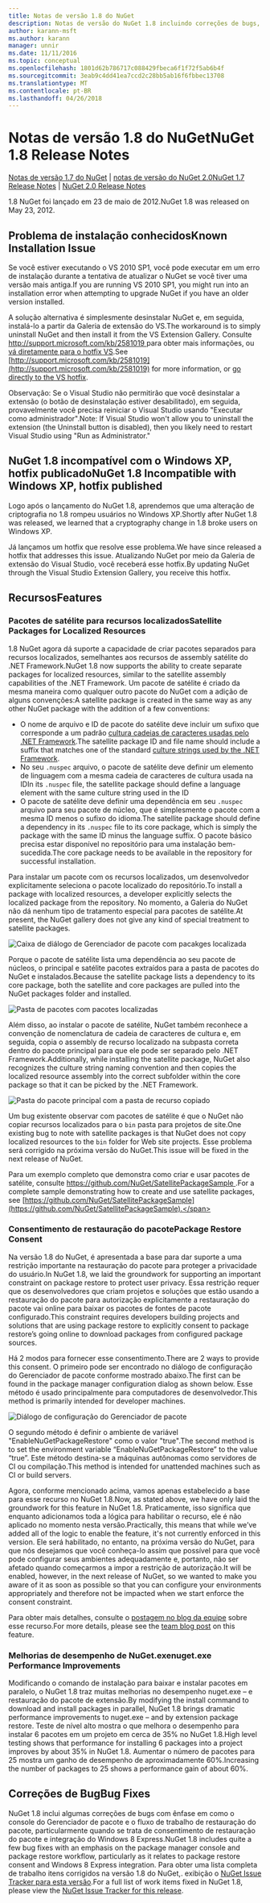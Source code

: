 ```yaml
---
title: Notas de versão 1.8 do NuGet
description: Notas de versão do NuGet 1.8 incluindo correções de bugs, problemas conhecidos, recursos adicionados e DCRs.
author: karann-msft
ms.author: karann
manager: unnir
ms.date: 11/11/2016
ms.topic: conceptual
ms.openlocfilehash: 1801d62b786717c088429fbeca6f1f72f5ab6b4f
ms.sourcegitcommit: 3eab9c4dd41ea7ccd2c28bb5ab16f6fbbec13708
ms.translationtype: MT
ms.contentlocale: pt-BR
ms.lasthandoff: 04/26/2018
---
```

# <a name="nuget-18-release-notes"></a><span data-ttu-id="cb753-103">Notas de versão 1.8 do NuGet</span><span class="sxs-lookup"><span data-stu-id="cb753-103">NuGet 1.8 Release Notes</span></span>

<span data-ttu-id="cb753-104">[Notas de versão 1.7 do NuGet](../release-notes/nuget-1.7.md) | [notas de versão do NuGet 2.0](../release-notes/nuget-2.0.md)</span><span class="sxs-lookup"><span data-stu-id="cb753-104">[NuGet 1.7 Release Notes](../release-notes/nuget-1.7.md) | [NuGet 2.0 Release Notes](../release-notes/nuget-2.0.md)</span></span>

<span data-ttu-id="cb753-105">1.8 NuGet foi lançado em 23 de maio de 2012.</span><span class="sxs-lookup"><span data-stu-id="cb753-105">NuGet 1.8 was released on May 23, 2012.</span></span>

## <a name="known-installation-issue"></a><span data-ttu-id="cb753-106">Problema de instalação conhecidos</span><span class="sxs-lookup"><span data-stu-id="cb753-106">Known Installation Issue</span></span>
<span data-ttu-id="cb753-107">Se você estiver executando o VS 2010 SP1, você pode executar em um erro de instalação durante a tentativa de atualizar o NuGet se você tiver uma versão mais antiga.</span><span class="sxs-lookup"><span data-stu-id="cb753-107">If you are running VS 2010 SP1, you might run into an installation error when attempting to upgrade NuGet if you have an older version installed.</span></span>

<span data-ttu-id="cb753-108">A solução alternativa é simplesmente desinstalar NuGet e, em seguida, instalá-lo a partir da Galeria de extensão do VS.</span><span class="sxs-lookup"><span data-stu-id="cb753-108">The workaround is to simply uninstall NuGet and then install it from the VS Extension Gallery.</span></span>  <span data-ttu-id="cb753-109">Consulte [ http://support.microsoft.com/kb/2581019 ](http://support.microsoft.com/kb/2581019) para obter mais informações, ou [vá diretamente para o hotfix VS](http://bit.ly/vsixcertfix).</span><span class="sxs-lookup"><span data-stu-id="cb753-109">See [http://support.microsoft.com/kb/2581019](http://support.microsoft.com/kb/2581019) for more information, or [go directly to the VS hotfix](http://bit.ly/vsixcertfix).</span></span>

<span data-ttu-id="cb753-110">Observação: Se o Visual Studio não permitirão que você desinstalar a extensão (o botão de desinstalação estiver desabilitado), em seguida, provavelmente você precisa reiniciar o Visual Studio usando "Executar como administrador".</span><span class="sxs-lookup"><span data-stu-id="cb753-110">Note: If Visual Studio won't allow you to uninstall the extension (the Uninstall button is disabled), then you likely need to restart Visual Studio using "Run as Administrator."</span></span>

## <a name="nuget-18-incompatible-with-windows-xp-hotfix-published"></a><span data-ttu-id="cb753-111">NuGet 1.8 incompatível com o Windows XP, hotfix publicado</span><span class="sxs-lookup"><span data-stu-id="cb753-111">NuGet 1.8 Incompatible with Windows XP, hotfix published</span></span>

<span data-ttu-id="cb753-112">Logo após o lançamento do NuGet 1.8, aprendemos que uma alteração de criptografia no 1.8 rompeu usuários no Windows XP.</span><span class="sxs-lookup"><span data-stu-id="cb753-112">Shortly after NuGet 1.8 was released, we learned that a cryptography change in 1.8 broke users on Windows XP.</span></span>

<span data-ttu-id="cb753-113">Já lançamos um hotfix que resolve esse problema.</span><span class="sxs-lookup"><span data-stu-id="cb753-113">We have since released a hotfix that addresses this issue.</span></span>  <span data-ttu-id="cb753-114">Atualizando NuGet por meio da Galeria de extensão do Visual Studio, você receberá esse hotfix.</span><span class="sxs-lookup"><span data-stu-id="cb753-114">By updating NuGet through the Visual Studio Extension Gallery, you receive this hotfix.</span></span>

## <a name="features"></a><span data-ttu-id="cb753-115">Recursos</span><span class="sxs-lookup"><span data-stu-id="cb753-115">Features</span></span>

### <a name="satellite-packages-for-localized-resources"></a><span data-ttu-id="cb753-116">Pacotes de satélite para recursos localizados</span><span class="sxs-lookup"><span data-stu-id="cb753-116">Satellite Packages for Localized Resources</span></span>
<span data-ttu-id="cb753-117">1.8 NuGet agora dá suporte a capacidade de criar pacotes separados para recursos localizados, semelhantes aos recursos de assembly satélite do .NET Framework.</span><span class="sxs-lookup"><span data-stu-id="cb753-117">NuGet 1.8 now supports the ability to create separate packages for localized resources, similar to the satellite assembly capabilities of the .NET Framework.</span></span>  <span data-ttu-id="cb753-118">Um pacote de satélite é criado da mesma maneira como qualquer outro pacote do NuGet com a adição de alguns convenções:</span><span class="sxs-lookup"><span data-stu-id="cb753-118">A satellite package is created in the same way as any other NuGet package with the addition of a few conventions:</span></span>

* <span data-ttu-id="cb753-119">O nome de arquivo e ID de pacote do satélite deve incluir um sufixo que corresponde a um padrão [cultura cadeias de caracteres usadas pelo .NET Framework](http://msdn.microsoft.com/goglobal/bb896001.aspx).</span><span class="sxs-lookup"><span data-stu-id="cb753-119">The satellite package ID and file name should include a suffix that matches one of the standard [culture strings used by the .NET Framework](http://msdn.microsoft.com/goglobal/bb896001.aspx).</span></span>
* <span data-ttu-id="cb753-120">No seu `.nuspec` arquivo, o pacote de satélite deve definir um elemento de linguagem com a mesma cadeia de caracteres de cultura usada na ID</span><span class="sxs-lookup"><span data-stu-id="cb753-120">In its `.nuspec` file, the satellite package should define a language element with the same culture string used in the ID</span></span>
* <span data-ttu-id="cb753-121">O pacote de satélite deve definir uma dependência em seu `.nuspec` arquivo para seu pacote de núcleo, que é simplesmente o pacote com a mesma ID menos o sufixo do idioma.</span><span class="sxs-lookup"><span data-stu-id="cb753-121">The satellite package should define a dependency in its `.nuspec` file to its core package, which is simply the package with the same ID minus the language suffix.</span></span>  <span data-ttu-id="cb753-122">O pacote básico precisa estar disponível no repositório para uma instalação bem-sucedida.</span><span class="sxs-lookup"><span data-stu-id="cb753-122">The core package needs to be available in the repository for successful installation.</span></span>

<span data-ttu-id="cb753-123">Para instalar um pacote com os recursos localizados, um desenvolvedor explicitamente seleciona o pacote localizado do repositório.</span><span class="sxs-lookup"><span data-stu-id="cb753-123">To install a package with localized resources, a developer explicitly selects the localized package from the repository.</span></span> <span data-ttu-id="cb753-124">No momento, a Galeria do NuGet não dá nenhum tipo de tratamento especial para pacotes de satélite.</span><span class="sxs-lookup"><span data-stu-id="cb753-124">At present, the NuGet gallery does not give any kind of special treatment to satellite packages.</span></span>

![Caixa de diálogo de Gerenciador de pacote com pacakges localizada](./media/dlg-w-loc-packs.png)

<span data-ttu-id="cb753-126">Porque o pacote de satélite lista uma dependência ao seu pacote de núcleos, o principal e satélite pacotes extraídos para a pasta de pacotes do NuGet e instalados.</span><span class="sxs-lookup"><span data-stu-id="cb753-126">Because the satellite package lists a dependency to its core package, both the satellite and core packages are pulled into the NuGet packages folder and installed.</span></span>

![Pasta de pacotes com pacotes localizadas](./media/fldr-loc-packs.png)

<span data-ttu-id="cb753-128">Além disso, ao instalar o pacote de satélite, NuGet também reconhece a convenção de nomenclatura de cadeia de caracteres de cultura e, em seguida, copia o assembly de recurso localizado na subpasta correta dentro do pacote principal para que ele pode ser separado pelo .NET Framework.</span><span class="sxs-lookup"><span data-stu-id="cb753-128">Additionally, while installing the satellite package, NuGet also recognizes the culture string naming convention and then copies the localized resource assembly into the correct subfolder within the core package so that it can be picked by the .NET Framework.</span></span>

![Pasta do pacote principal com a pasta de recurso copiado](./media/fldr-copied-loc.png)

<span data-ttu-id="cb753-130">Um bug existente observar com pacotes de satélite é que o NuGet não copiar recursos localizados para o `bin` pasta para projetos de site.</span><span class="sxs-lookup"><span data-stu-id="cb753-130">One existing bug to note with satellite packages is that NuGet does not copy localized resources to the `bin` folder for Web site projects.</span></span>  <span data-ttu-id="cb753-131">Esse problema será corrigido na próxima versão do NuGet.</span><span class="sxs-lookup"><span data-stu-id="cb753-131">This issue will be fixed in the next release of NuGet.</span></span>

<span data-ttu-id="cb753-132">Para um exemplo completo que demonstra como criar e usar pacotes de satélite, consulte [ https://github.com/NuGet/SatellitePackageSample ](https://github.com/NuGet/SatellitePackageSample).</span><span class="sxs-lookup"><span data-stu-id="cb753-132">For a complete sample demonstrating how to create and use satellite packages, see [https://github.com/NuGet/SatellitePackageSample](https://github.com/NuGet/SatellitePackageSample).</span></span>

### <a name="package-restore-consent"></a><span data-ttu-id="cb753-133">Consentimento de restauração do pacote</span><span class="sxs-lookup"><span data-stu-id="cb753-133">Package Restore Consent</span></span>
<span data-ttu-id="cb753-134">Na versão 1.8 do NuGet, é apresentada a base para dar suporte a uma restrição importante na restauração do pacote para proteger a privacidade do usuário.</span><span class="sxs-lookup"><span data-stu-id="cb753-134">In NuGet 1.8, we laid the groundwork for supporting an important constraint on package restore to protect user privacy.</span></span> <span data-ttu-id="cb753-135">Essa restrição requer que os desenvolvedores que criam projetos e soluções que estão usando a restauração do pacote para autorização explicitamente a restauração do pacote vai online para baixar os pacotes de fontes de pacote configurado.</span><span class="sxs-lookup"><span data-stu-id="cb753-135">This constraint requires developers building projects and solutions that are using package restore to explicitly consent to package restore’s going online to download packages from configured package sources.</span></span>

<span data-ttu-id="cb753-136">Há 2 modos para fornecer esse consentimento.</span><span class="sxs-lookup"><span data-stu-id="cb753-136">There are 2 ways to provide this consent.</span></span> <span data-ttu-id="cb753-137">O primeiro pode ser encontrado no diálogo de configuração do Gerenciador de pacote conforme mostrado abaixo.</span><span class="sxs-lookup"><span data-stu-id="cb753-137">The first can be found in the package manager configuration dialog as shown below.</span></span>  <span data-ttu-id="cb753-138">Esse método é usado principalmente para computadores de desenvolvedor.</span><span class="sxs-lookup"><span data-stu-id="cb753-138">This method is primarily intended for developer machines.</span></span>

![Diálogo de configuração do Gerenciador de pacote](./media/pr-consent-configdlg.png)

<span data-ttu-id="cb753-140">O segundo método é definir o ambiente de variável "EnableNuGetPackageRestore" como o valor "true".</span><span class="sxs-lookup"><span data-stu-id="cb753-140">The second method is to set the environment variable “EnableNuGetPackageRestore” to the value “true”.</span></span>  <span data-ttu-id="cb753-141">Este método destina-se a máquinas autônomas como servidores de CI ou compilação.</span><span class="sxs-lookup"><span data-stu-id="cb753-141">This method is intended for unattended machines such as CI or build servers.</span></span>

<span data-ttu-id="cb753-142">Agora, conforme mencionado acima, vamos apenas estabelecido a base para esse recurso no NuGet 1.8.</span><span class="sxs-lookup"><span data-stu-id="cb753-142">Now, as stated above, we have only laid the groundwork for this feature in NuGet 1.8.</span></span>  <span data-ttu-id="cb753-143">Praticamente, isso significa que enquanto adicionamos toda a lógica para habilitar o recurso, ele é não aplicado no momento nesta versão.</span><span class="sxs-lookup"><span data-stu-id="cb753-143">Practically, this means that while we’ve added all of the logic to enable the feature, it's not currently enforced in this version.</span></span> <span data-ttu-id="cb753-144">Ele será habilitado, no entanto, na próxima versão do NuGet, para que nós desejamos que você conheça-lo assim que possível para que você pode configurar seus ambientes adequadamente e, portanto, não ser afetado quando começarmos a impor a restrição de autorização.</span><span class="sxs-lookup"><span data-stu-id="cb753-144">It will be enabled, however, in the next release of NuGet, so we wanted to make you aware of it as soon as possible so that you can configure your environments appropriately and therefore not be impacted when we start enforce the consent constraint.</span></span>

<span data-ttu-id="cb753-145">Para obter mais detalhes, consulte o [postagem no blog da equipe](http://blog.nuget.org/20120518/package-restore-and-consent.html) sobre esse recurso.</span><span class="sxs-lookup"><span data-stu-id="cb753-145">For more details, please see the [team blog post](http://blog.nuget.org/20120518/package-restore-and-consent.html) on this feature.</span></span>

### <a name="nugetexe-performance-improvements"></a><span data-ttu-id="cb753-146">Melhorias de desempenho de NuGet.exe</span><span class="sxs-lookup"><span data-stu-id="cb753-146">nuget.exe Performance Improvements</span></span>
<span data-ttu-id="cb753-147">Modificando o comando de instalação para baixar e instalar pacotes em paralelo, o NuGet 1.8 traz muitas melhorias no desempenho nuget.exe – e restauração do pacote de extensão.</span><span class="sxs-lookup"><span data-stu-id="cb753-147">By modifying the install command to download and install packages in parallel, NuGet 1.8 brings dramatic performance improvements to nuget.exe – and by extension package restore.</span></span>  <span data-ttu-id="cb753-148">Teste de nível alto mostra o que melhora o desempenho para instalar 6 pacotes em um projeto em cerca de 35% no NuGet 1.8.</span><span class="sxs-lookup"><span data-stu-id="cb753-148">High level testing shows that performance for installing 6 packages into a project improves by about 35% in NuGet 1.8.</span></span>  <span data-ttu-id="cb753-149">Aumentar o número de pacotes para 25 mostra um ganho de desempenho de aproximadamente 60%.</span><span class="sxs-lookup"><span data-stu-id="cb753-149">Increasing the number of packages to 25 shows a performance gain of about 60%.</span></span>

## <a name="bug-fixes"></a><span data-ttu-id="cb753-150">Correções de Bug</span><span class="sxs-lookup"><span data-stu-id="cb753-150">Bug Fixes</span></span>
<span data-ttu-id="cb753-151">NuGet 1.8 inclui algumas correções de bugs com ênfase em como o console do Gerenciador de pacote e o fluxo de trabalho de restauração do pacote, particularmente quando se trata de consentimento de restauração do pacote e integração do Windows 8 Express.</span><span class="sxs-lookup"><span data-stu-id="cb753-151">NuGet 1.8 includes quite a few bug fixes with an emphasis on the package manager console and package restore workflow, particularly as it relates to package restore consent and Windows 8 Express integration.</span></span>
<span data-ttu-id="cb753-152">Para obter uma lista completa de trabalho itens corrigidos na versão 1.8 do NuGet,. exibição o [NuGet Issue Tracker para esta versão](http://nuget.codeplex.com/workitem/list/advanced?keyword=&status=Closed&type=All&priority=All&release=NuGet%201.8&assignedTo=All&component=All&sortField=Votes&sortDirection=Descending&page=0).</span><span class="sxs-lookup"><span data-stu-id="cb753-152">For a full list of work items fixed in NuGet 1.8, please view the [NuGet Issue Tracker for this release](http://nuget.codeplex.com/workitem/list/advanced?keyword=&status=Closed&type=All&priority=All&release=NuGet%201.8&assignedTo=All&component=All&sortField=Votes&sortDirection=Descending&page=0).</span></span>
